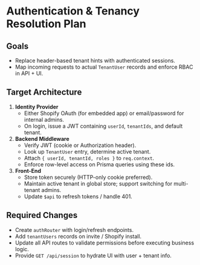 # Authentication & Tenancy Resolution Plan

## Goals
- Replace header-based tenant hints with authenticated sessions.
- Map incoming requests to actual `TenantUser` records and enforce RBAC in API + UI.

## Target Architecture
1. **Identity Provider**
   - Either Shopify OAuth (for embedded app) or email/password for internal admins.
   - On login, issue a JWT containing `userId`, `tenantIds`, and default tenant.
2. **Backend Middleware**
   - Verify JWT (cookie or Authorization header).
   - Look up `TenantUser` entry, determine active tenant.
   - Attach `{ userId, tenantId, roles }` to `req.context`.
   - Enforce row-level access on Prisma queries using these ids.
3. **Front-End**
   - Store token securely (HTTP-only cookie preferred).
   - Maintain active tenant in global store; support switching for multi-tenant admins.
   - Update `$api` to refresh tokens / handle 401.

## Required Changes
- Create `authRouter` with login/refresh endpoints.
- Add `tenantUsers` records on invite / Shopify install.
- Update all API routes to validate permissions before executing business logic.
- Provide `GET /api/session` to hydrate UI with user + tenant info.
